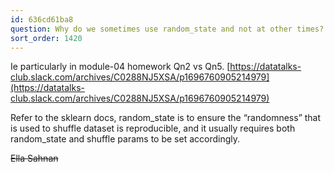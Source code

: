 ```yaml
---
id: 636cd61ba8
question: Why do we sometimes use random_state and not at other times?
sort_order: 1420
---
```


Ie particularly in module-04 homework Qn2 vs Qn5. [https://datatalks-club.slack.com/archives/C0288NJ5XSA/p1696760905214979](https://datatalks-club.slack.com/archives/C0288NJ5XSA/p1696760905214979)

Refer to the sklearn docs, random_state is to ensure the “randomness” that is used to shuffle dataset is reproducible, and it usually requires both random_state and shuffle params to be set accordingly.

~~Ella Sahnan~~

